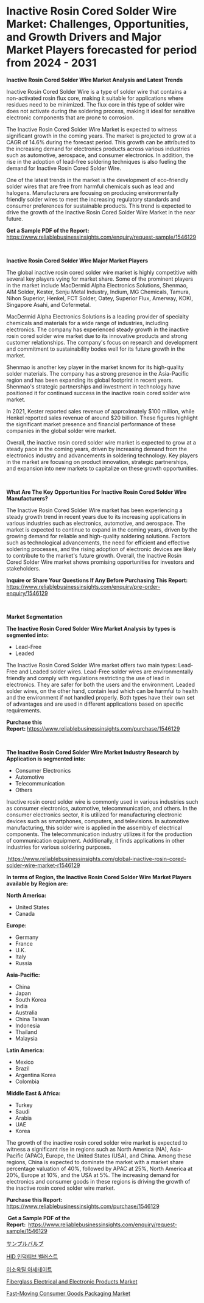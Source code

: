 <p><h1>Inactive Rosin Cored Solder Wire Market: Challenges, Opportunities, and Growth Drivers and Major Market Players forecasted for period from 2024 - 2031</h1></p><p><strong>Inactive Rosin Cored Solder Wire Market Analysis and Latest Trends</strong></p>
<p><p>Inactive Rosin Cored Solder Wire is a type of solder wire that contains a non-activated rosin flux core, making it suitable for applications where residues need to be minimized. The flux core in this type of solder wire does not activate during the soldering process, making it ideal for sensitive electronic components that are prone to corrosion.</p><p>The Inactive Rosin Cored Solder Wire Market is expected to witness significant growth in the coming years. The market is projected to grow at a CAGR of 14.6% during the forecast period. This growth can be attributed to the increasing demand for electronics products across various industries such as automotive, aerospace, and consumer electronics. In addition, the rise in the adoption of lead-free soldering techniques is also fueling the demand for Inactive Rosin Cored Solder Wire.</p><p>One of the latest trends in the market is the development of eco-friendly solder wires that are free from harmful chemicals such as lead and halogens. Manufacturers are focusing on producing environmentally friendly solder wires to meet the increasing regulatory standards and consumer preferences for sustainable products. This trend is expected to drive the growth of the Inactive Rosin Cored Solder Wire Market in the near future.</p></p>
<p><strong>Get a Sample PDF of the Report:&nbsp;</strong> <a href="https://www.reliablebusinessinsights.com/enquiry/request-sample/1546129">https://www.reliablebusinessinsights.com/enquiry/request-sample/1546129</a></p>
<p>&nbsp;</p>
<p><strong>Inactive Rosin Cored Solder Wire Major Market Players</strong></p>
<p><p>The global inactive rosin cored solder wire market is highly competitive with several key players vying for market share. Some of the prominent players in the market include MacDermid Alpha Electronics Solutions, Shenmao, AIM Solder, Kester, Senju Metal Industry, Indium, MG Chemicals, Tamura, Nihon Superior, Henkel, FCT Solder, Oatey, Superior Flux, Amerway, KOKI, Singapore Asahi, and Cofermetal.</p><p>MacDermid Alpha Electronics Solutions is a leading provider of specialty chemicals and materials for a wide range of industries, including electronics. The company has experienced steady growth in the inactive rosin cored solder wire market due to its innovative products and strong customer relationships. The company's focus on research and development and commitment to sustainability bodes well for its future growth in the market.</p><p>Shenmao is another key player in the market known for its high-quality solder materials. The company has a strong presence in the Asia-Pacific region and has been expanding its global footprint in recent years. Shenmao's strategic partnerships and investment in technology have positioned it for continued success in the inactive rosin cored solder wire market.</p><p>In 2021, Kester reported sales revenue of approximately $100 million, while Henkel reported sales revenue of around $20 billion. These figures highlight the significant market presence and financial performance of these companies in the global solder wire market.</p><p>Overall, the inactive rosin cored solder wire market is expected to grow at a steady pace in the coming years, driven by increasing demand from the electronics industry and advancements in soldering technology. Key players in the market are focusing on product innovation, strategic partnerships, and expansion into new markets to capitalize on these growth opportunities.</p></p>
<p>&nbsp;</p>
<p><strong>What Are The Key Opportunities For Inactive Rosin Cored Solder Wire Manufacturers?</strong></p>
<p><p>The Inactive Rosin Cored Solder Wire market has been experiencing a steady growth trend in recent years due to its increasing applications in various industries such as electronics, automotive, and aerospace. The market is expected to continue to expand in the coming years, driven by the growing demand for reliable and high-quality soldering solutions. Factors such as technological advancements, the need for efficient and effective soldering processes, and the rising adoption of electronic devices are likely to contribute to the market's future growth. Overall, the Inactive Rosin Cored Solder Wire market shows promising opportunities for investors and stakeholders.</p></p>
<p><strong>Inquire or Share Your Questions If Any Before Purchasing This Report:</strong> <a href="https://www.reliablebusinessinsights.com/enquiry/pre-order-enquiry/1546129">https://www.reliablebusinessinsights.com/enquiry/pre-order-enquiry/1546129</a></p>
<p>&nbsp;</p>
<p><strong>Market Segmentation</strong></p>
<p><strong>The Inactive Rosin Cored Solder Wire Market Analysis by types is segmented into:</strong></p>
<p><ul><li>Lead-Free</li><li>Leaded</li></ul></p>
<p><p>The Inactive Rosin Cored Solder Wire market offers two main types: Lead-Free and Leaded solder wires. Lead-Free solder wires are environmentally friendly and comply with regulations restricting the use of lead in electronics. They are safer for both the users and the environment. Leaded solder wires, on the other hand, contain lead which can be harmful to health and the environment if not handled properly. Both types have their own set of advantages and are used in different applications based on specific requirements.</p></p>
<p><strong>Purchase this Report:&nbsp;</strong><a href="https://www.reliablebusinessinsights.com/purchase/1546129">https://www.reliablebusinessinsights.com/purchase/1546129</a></p>
<p>&nbsp;</p>
<p><strong>The Inactive Rosin Cored Solder Wire Market Industry Research by Application is segmented into:</strong></p>
<p><ul><li>Consumer Electronics</li><li>Automotive</li><li>Telecommunication</li><li>Others</li></ul></p>
<p><p>Inactive rosin cored solder wire is commonly used in various industries such as consumer electronics, automotive, telecommunication, and others. In the consumer electronics sector, it is utilized for manufacturing electronic devices such as smartphones, computers, and televisions. In automotive manufacturing, this solder wire is applied in the assembly of electrical components. The telecommunication industry utilizes it for the production of communication equipment. Additionally, it finds applications in other industries for various soldering purposes.</p></p>
<p><a href="https://www.reliablebusinessinsights.com/global-inactive-rosin-cored-solder-wire-market-r1546129">&nbsp;https://www.reliablebusinessinsights.com/global-inactive-rosin-cored-solder-wire-market-r1546129</a></p>
<p><strong>In terms of Region, the Inactive Rosin Cored Solder Wire Market Players available by Region are:</strong></p>
<p>
    <p> <strong> North America: </strong>
        <ul>
            <li>United States</li>
            <li>Canada</li>
        </ul>
        </p> 
    <p> <strong> Europe: </strong>
        <ul>
            <li>Germany</li>
            <li>France</li>
            <li>U.K.</li>
            <li>Italy</li>
            <li>Russia</li>
        </ul>
        </p> 
    <p> <strong> Asia-Pacific: </strong>
        <ul>
            <li>China</li>
            <li>Japan</li>
            <li>South Korea</li>
            <li>India</li>
            <li>Australia</li>
            <li>China Taiwan</li>
            <li>Indonesia</li>
            <li>Thailand</li>
            <li>Malaysia</li>
        </ul>
        </p> 
    <p> <strong> Latin America: </strong>
        <ul>
            <li>Mexico</li>
            <li>Brazil</li>
            <li>Argentina Korea</li>
            <li>Colombia</li>
        </ul>
        </p> 
    <p> <strong> Middle East & Africa: </strong>
        <ul>
            <li>Turkey</li>
            <li>Saudi</li>
            <li>Arabia</li>
            <li>UAE</li>
            <li>Korea</li>
        </ul>
    </p>
    </p>
<p><p>The growth of the inactive rosin cored solder wire market is expected to witness a significant rise in regions such as North America (NA), Asia-Pacific (APAC), Europe, the United States (USA), and China. Among these regions, China is expected to dominate the market with a market share percentage valuation of 40%, followed by APAC at 25%, North America at 20%, Europe at 10%, and the USA at 5%. The increasing demand for electronics and consumer goods in these regions is driving the growth of the inactive rosin cored solder wire market.</p></p>
<p><strong>Purchase this Report: </strong><a href="https://www.reliablebusinessinsights.com/purchase/1546129">https://www.reliablebusinessinsights.com/purchase/1546129</a></p>
<p>&nbsp;<strong>Get a Sample PDF of the Report:&nbsp;&nbsp;</strong><a href="https://www.reliablebusinessinsights.com/enquiry/request-sample/1546129">https://www.reliablebusinessinsights.com/enquiry/request-sample/1546129</a></p>
<p><strong></strong></p>
<p><p><a href="https://github.com/vlcostes/Market-Research-Report-List-2/blob/main/8399889136449.md">サンプルバルブ</a></p><p><a href="https://github.com/JosefaRice/Market-Research-Report-List-1/blob/main/8023835141990.md">HID 인덕티브 밸러스트</a></p><p><a href="https://github.com/fernandotryO5lson96765/Market-Research-Report-List-2/blob/main/5921203141989.md">이소옥틸 아세테이트</a></p><p><a href="https://github.com/jodemen/Market-Research-Report-List-3/blob/main/fiberglass-electrical-and-electronic-products-market.md">Fiberglass Electrical and Electronic Products Market</a></p><p><a href="https://github.com/marloy8/Market-Research-Report-List-5/blob/main/fast-moving-consumer-goods-packaging-market.md">Fast-Moving Consumer Goods Packaging Market</a></p></p>